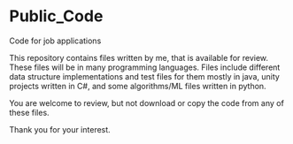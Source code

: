 # Public_Code
Code for job applications

This repository contains files written by me, that is available for review. These files will be in many programming languages. Files include different data structure implementations and test files for them mostly in java, unity projects written in C#, and some algorithms/ML files written in python. 

You are welcome to review, but not download or copy the code from any of these files.

Thank you for your interest.
